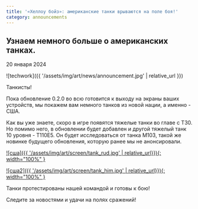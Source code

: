 ```yaml
---
title: '«Хеллоу бойз»: американские танки врываются на поле боя!'
category: announcements
---
```


<h2 class="b-lead">Узнаем немного больше о американских танках.</h2>
<p class="b-date">20 января 2024</p>

![techwork]({{ '/assets/img/art/news/announcement.jpg' | relative_url }})

Танкисты!

Пока обновление 0.2.0 во всю готовится к выходу на экраны ваших устройств, мы покажем вам немного танков из новой нации, а именно - США.

Как вы уже знаете, скоро в игре появятся тяжелые танки во главе с Т30. Но помимо него, в обновлении будет добавлен и другой тяжелый танк 10 уровня - Т110Е5. Он будет исследоваться от танка М103, такой же новинке будущего обновления, которую ранее мы не анонсировали.

[![сша]({{ '/assets/img/art/screen/tank_rud.jpg' | relative_url}}){: width="100%" }](/assets/img/screen/tech_trees/tank_rud.jpg)

[![сша2]({{ '/assets/img/art/screen/tank_him.jpg' | relative_url}}){: width="100%" }](/assets/img/screen/tech_trees/tank_him.jpg)

Танки протестированы нашей командой и готовы к бою!

Следите за новостями и удачи на полях сражений!
